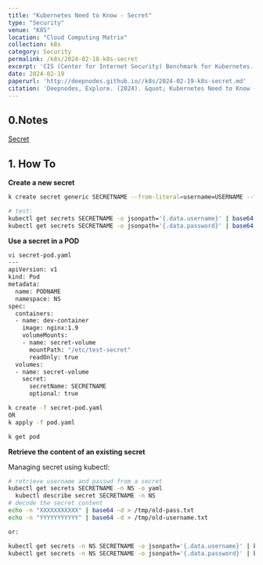 ```yaml
---
title: "Kubernetes Need to Know - Secret"
type: "Security"
venue: "K8S"
location: "Cloud Computing Matrix"
collection: k8s
category: Security
permalink: /k8s/2024-02-18-k8s-secret
excerpt: 'CIS (Center for Internet Security) Benchmark for Kubernetes.'
date: 2024-02-19
paperurl: 'http://deepnodes.github.io//k8s/2024-02-19-k8s-secret.md'
citation: 'Deepnodes, Explore. (2024). &quot; Kubernetes Need to Know - Secret.&quot; <i>Cloud Computing Matrix</i>. 1(3).'
---
```


## 0.Notes

[Secret](https://kubernetes.io/zh/docs/concepts/configuration/secret/)

## 1. How To

**Create a new secret**

```sh
k create secret generic SECRETNAME --from-literal=username=USERNAME --from-literal=password=PWD -n NS

# test:
kubectl get secrets SECRETNAME -o jsonpath='{.data.username}' | base64 --decode 
kubectl get secrets SECRETNAME -o jsonpath='{.data.password}' | base64 --decode 

```

**Use a secret in a POD**

```sh
vi secret-pod.yaml
---
apiVersion: v1
kind: Pod
metadata:
  name: PODNAME
  namespace: NS
spec:
  containers:
  - name: dev-container
    image: nginx:1.9
    volumeMounts:
    - name: secret-volume
      mountPath: "/etc/test-secret"
      readOnly: true
  volumes:
  - name: secret-volume
    secret:
      secretName: SECRETNAME
      optional: true                   

k create -f secret-pod.yaml
OR
k apply -f pod.yaml

k get pod
```

**Retrieve the content of an existing secret**

Managing secret using kubectl:

```sh
# retrieve username and passwd from a secret
kubectl get secrets SECRETNAME -n NS -o yaml
  kubectl describe secret SECRETNAME -n NS
# decode the secret content
echo -n "XXXXXXXXXXX" | base64 -d > /tmp/old-pass.txt
echo -n "YYYYYYYYYYY" | base64 -d > /tmp/old-username.txt

or:

kubectl get secrets -n NS SECRETNAME -o jsonpath='{.data.username}' | base64 --decode > /tmp/old-pass.txt
kubectl get secrets -n NS SECRETNAME -o jsonpath='{.data.password}' | base64 --decode > /tmp/old-username.txt
```
